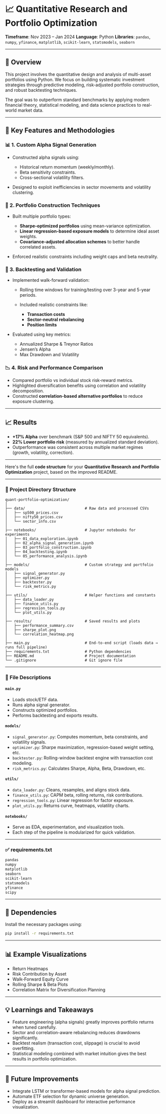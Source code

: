 # 📈 Quantitative Research and Portfolio Optimization

**Timeframe**: Nov 2023 – Jan 2024
**Language**: Python
**Libraries**: `pandas`, `numpy`, `yfinance`, `matplotlib`, `scikit-learn`, `statsmodels`, `seaborn`

---

## 🚀 Overview

This project involves the quantitative design and analysis of multi-asset portfolios using Python. We focus on building systematic investment strategies through predictive modeling, risk-adjusted portfolio construction, and robust backtesting techniques.

The goal was to outperform standard benchmarks by applying modern financial theory, statistical modeling, and data science practices to real-world market data.

---

## 🧠 Key Features and Methodologies

### 📊 1. **Custom Alpha Signal Generation**

* Constructed alpha signals using:

  * Historical return momentum (weekly/monthly).
  * Beta sensitivity constraints.
  * Cross-sectional volatility filters.
* Designed to exploit inefficiencies in sector movements and volatility clustering.

### 🧮 2. **Portfolio Construction Techniques**

* Built multiple portfolio types:

  * **Sharpe-optimized portfolios** using mean-variance optimization.
  * **Linear regression-based exposure models** to determine ideal asset weights.
  * **Covariance-adjusted allocation schemes** to better handle correlated assets.
* Enforced realistic constraints including weight caps and beta neutrality.

### 🧪 3. **Backtesting and Validation**

* Implemented walk-forward validation:

  * Rolling time windows for training/testing over 3-year and 5-year periods.
  * Included realistic constraints like:

    * **Transaction costs**
    * **Sector-neutral rebalancing**
    * **Position limits**
* Evaluated using key metrics:

  * Annualized Sharpe & Treynor Ratios
  * Jensen’s Alpha
  * Max Drawdown and Volatility

### 📉 4. **Risk and Performance Comparison**

* Compared portfolio vs individual stock risk-reward metrics.
* Highlighted diversification benefits using correlation and volatility decomposition.
* Constructed **correlation-based alternative portfolios** to reduce exposure clustering.

---

## 📈 Results

* **+17% Alpha** over benchmark (S\&P 500 and NIFTY 50 equivalents).
* **22% Lower portfolio risk** (measured by annualized standard deviation).
* Outperformance was consistent across multiple market regimes (growth, volatility, correction).

---

Here's the full **code structure** for your **Quantitative Research and Portfolio Optimization** project, based on the improved README.

---

### 📁 Project Directory Structure

```
quant-portfolio-optimization/
│
├── data/                           # Raw data and processed CSVs
│   ├── sp500_prices.csv
│   ├── nifty50_prices.csv
│   └── sector_info.csv
│
├── notebooks/                      # Jupyter notebooks for experiments
│   ├── 01_data_exploration.ipynb
│   ├── 02_alpha_signal_generation.ipynb
│   ├── 03_portfolio_construction.ipynb
│   ├── 04_backtesting.ipynb
│   └── 05_performance_analysis.ipynb
│
├── models/                         # Custom strategy and portfolio models
│   ├── signal_generator.py
│   ├── optimizer.py
│   ├── backtester.py
│   └── risk_metrics.py
│
├── utils/                          # Helper functions and constants
│   ├── data_loader.py
│   ├── finance_utils.py
│   ├── regression_tools.py
│   └── plot_utils.py
│
├── results/                        # Saved results and plots
│   ├── performance_summary.csv
│   ├── sharpe_plot.png
│   └── correlation_heatmap.png
│
├── main.py                         # End-to-end script (loads data → runs full pipeline)
├── requirements.txt                # Python dependencies
├── README.md                       # Project documentation
└── .gitignore                      # Git ignore file
```

---

### 📝 File Descriptions

#### `main.py`

* Loads stock/ETF data.
* Runs alpha signal generator.
* Constructs optimized portfolios.
* Performs backtesting and exports results.

#### `models/`

* `signal_generator.py`: Computes momentum, beta constraints, and volatility signals.
* `optimizer.py`: Sharpe maximization, regression-based weight setting, etc.
* `backtester.py`: Rolling-window backtest engine with transaction cost modeling.
* `risk_metrics.py`: Calculates Sharpe, Alpha, Beta, Drawdown, etc.

#### `utils/`

* `data_loader.py`: Cleans, resamples, and aligns stock data.
* `finance_utils.py`: CAPM beta, rolling returns, risk contributions.
* `regression_tools.py`: Linear regression for factor exposure.
* `plot_utils.py`: Returns curve, heatmaps, volatility charts.

#### `notebooks/`

* Serve as EDA, experimentation, and visualization tools.
* Each step of the pipeline is modularized for quick validation.

---

### ✅ requirements.txt

```txt
pandas
numpy
matplotlib
seaborn
scikit-learn
statsmodels
yfinance
scipy
```

---

## 📌 Dependencies

Install the necessary packages using:

```bash
pip install -r requirements.txt
```

---

## 📊 Example Visualizations

* Return Heatmaps
* Risk Contribution by Asset
* Walk-Forward Equity Curve
* Rolling Sharpe & Beta Plots
* Correlation Matrix for Diversification Planning

---

## 💡 Learnings and Takeaways

* Feature engineering (alpha signals) greatly improves portfolio returns when tuned carefully.
* Sector and correlation-aware rebalancing reduces drawdowns significantly.
* Backtest realism (transaction cost, slippage) is crucial to avoid overfitting.
* Statistical modeling combined with market intuition gives the best results in portfolio optimization.

---

## 📎 Future Improvements

* Integrate LSTM or transformer-based models for alpha signal prediction.
* Automate ETF selection for dynamic universe generation.
* Deploy as a streamlit dashboard for interactive performance visualization.

 
